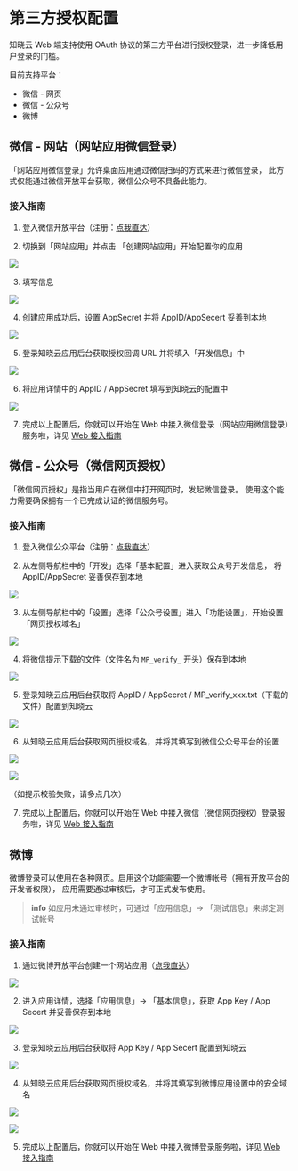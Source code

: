 # 第三方授权配置

知晓云 Web 端支持使用 OAuth 协议的第三方平台进行授权登录，进一步降低用户登录的门槛。

目前支持平台：
* 微信 - 网页
* 微信 - 公众号
* 微博

## 微信 - 网站（网站应用微信登录）

「网站应用微信登录」允许桌面应用通过微信扫码的方式来进行微信登录，
此方式仅能通过微信开放平台获取，微信公众号不具备此能力。

### 接入指南

1. 登入微信开放平台（注册：[点我直达](https://open.weixin.qq.com/cgi-bin/readtemplate?t=regist/regist_tmpl&lang=zh_CN)）

2. 切换到「网站应用」并点击 「创建网站应用」开始配置你的应用

  ![](/images/third-party-auth-config/001.png)

3. 填写信息

  ![](/images/third-party-auth-config/002.png)

4. 创建应用成功后，设置 AppSecret 并将 AppID/AppSecert 妥善到本地

  ![](/images/third-party-auth-config/003.png)

5. 登录知晓云应用后台获取授权回调 URL 并将填入「开发信息」中

  ![](/images/third-party-auth-config/004.png)

6. 将应用详情中的 AppID / AppSecret 填写到知晓云的配置中

  ![](/images/third-party-auth-config/005.png)

7. 完成以上配置后，你就可以开始在 Web 中接入微信登录（网站应用微信登录）服务啦，详见 [Web 接入指南](https://doc.minapp.com/newbies/web.html)

## 微信 - 公众号（微信网页授权）

「微信网页授权」是指当用户在微信中打开网页时，发起微信登录。
使用这个能力需要确保拥有一个已完成认证的微信服务号。

### 接入指南

1. 登入微信公众平台（注册：[点我直达](https://mp.weixin.qq.com/cgi-bin/registermidpage?action=index&lang=zh_CN&token=)）

2. 从左侧导航栏中的「开发」选择「基本配置」进入获取公众号开发信息，
将 AppID/AppSecret 妥善保存到本地

  ![](/images/third-party-auth-config/006.png)

3. 从左侧导航栏中的「设置」选择「公众号设置」进入「功能设置」，开始设置「网页授权域名」

  ![](/images/third-party-auth-config/007.png)

4. 将微信提示下载的文件（文件名为 `MP_verify_` 开头）保存到本地

  ![](/images/third-party-auth-config/008.png)

5. 登录知晓云应用后台获取将 AppID / AppSecret / MP_verify_xxx.txt（下载的文件）配置到知晓云

  ![](/images/third-party-auth-config/009.png)

6. 从知晓云应用后台获取网页授权域名，并将其填写到微信公众号平台的设置

  ![](/images/third-party-auth-config/010.png)

  ![](/images/third-party-auth-config/011.png)

  （如提示校验失败，请多点几次）

7. 完成以上配置后，你就可以开始在 Web 中接入微信（微信网页授权）登录服务啦，详见 [Web 接入指南](https://doc.minapp.com/newbies/web.html)

## 微博

微博登录可以使用在各种网页。启用这个功能需要一个微博帐号（拥有开放平台的开发者权限），
应用需要通过审核后，才可正式发布使用。

> **info** 如应用未通过审核时，可通过「应用信息」-> 「测试信息」来绑定测试帐号

### 接入指南

1. 通过微博开放平台创建一个网站应用（[点我直达](https://open.weibo.com/apps/new?sort=web)）

  ![](/images/third-party-auth-config/012.png)

2. 进入应用详情，选择「应用信息」-> 「基本信息」，获取  App Key / App Secert 并妥善保存到本地

  ![](/images/third-party-auth-config/013.png)

3. 登录知晓云应用后台获取将 App Key / App Secert 配置到知晓云

  ![](/images/third-party-auth-config/014.png)

4. 从知晓云应用后台获取网页授权域名，并将其填写到微博应用设置中的安全域名

  ![](/images/third-party-auth-config/015.png)

  ![](/images/third-party-auth-config/016.png)

5. 完成以上配置后，你就可以开始在 Web 中接入微博登录服务啦，详见 [Web 接入指南](https://doc.minapp.com/newbies/web.html)






